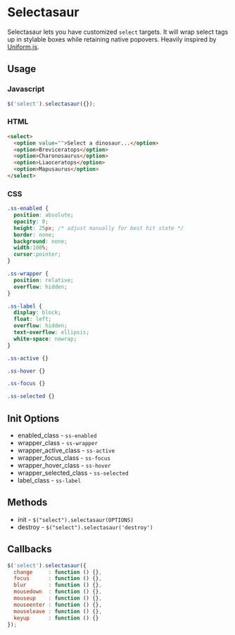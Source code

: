 # Selectasaur

Selectasaur lets you have customized `select` targets. It will wrap select tags up in stylable boxes while retaining native popovers. Heavily inspired by [Uniform.js](https://github.com/pixelmatrix/uniform).

## Usage

### Javascript

```js
$('select').selectasaur({});
```

### HTML

```html
<select>
  <option value="">Select a dinosaur...</option>
  <option>Breviceratops</option>
  <option>Charonosaurus</option>
  <option>Liaoceratops</option>
  <option>Mapusaurus</option>
</select>
```
### CSS

```css
.ss-enabled {
  position: absolute;
  opacity: 0;
  height: 25px; /* adjust manually for best hit state */
  border: none;
  background: none;
  width:100%;
  cursor:pointer;
}

.ss-wrapper {
  position: relative;
  overflow: hidden;
}

.ss-label {
  display: block;
  float: left;
  overflow: hidden;
  text-overflow: ellipsis;
  white-space: nowrap;
}

.ss-active {}

.ss-hover {}

.ss-focus {}

.ss-selected {}

```

## Init Options

* enabled_class          - `ss-enabled`
* wrapper_class          - `ss-wrapper`
* wrapper_active_class   - `ss-active`
* wrapper_focus_class    - `ss-focus`
* wrapper_hover_class    - `ss-hover`
* wrapper_selected_class - `ss-selected`
* label_class            - `ss-label`

## Methods

* init      - `$("select").selectasaur(OPTIONS)`
* destroy   - `$("select").selectasaur('destroy')`

## Callbacks

```js
$('select').selectasaur({
  change     : function () {},
  focus      : function () {},
  blur       : function () {},
  mousedown  : function () {},
  mouseup    : function () {},
  mouseenter : function () {},
  mouseleave : function () {},
  keyup      : function () {}
});
```
